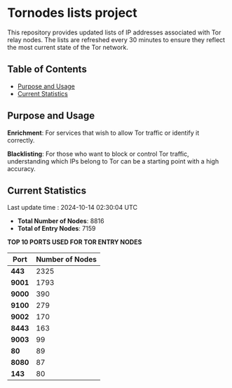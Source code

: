 # Tornodes lists project

This repository provides updated lists of IP addresses associated with Tor relay nodes. The lists are refreshed every 30 minutes to ensure they reflect the most current state of the Tor network.

## Table of Contents

- [Purpose and Usage](#purpose-and-usage)
- [Current Statistics](#current-statistics)


## Purpose and Usage

**Enrichment**: For services that wish to allow Tor traffic or identify it correctly.

**Blacklisting**: For those who want to block or control Tor traffic, understanding which IPs belong to Tor can be a starting point with a high accuracy.

## Current Statistics

Last update time : 2024-10-14 02:30:04 UTC

- **Total Number of Nodes**: 8816
- **Total of Entry Nodes**: 7159

**TOP 10 PORTS USED FOR TOR ENTRY NODES**

| **Port** | **Number of Nodes** |
|------|-----------------|
| **443**   | 2325  |
| **9001**   | 1793  |
| **9000**   | 390  |
| **9100**   | 279  |
| **9002**   | 170  |
| **8443**   | 163  |
| **9003**   | 99  |
| **80**   | 89  |
| **8080**   | 87  |
| **143**   | 80  |

